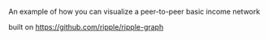 An example of how you can visualize a peer-to-peer basic income network

built on https://github.com/ripple/ripple-graph
